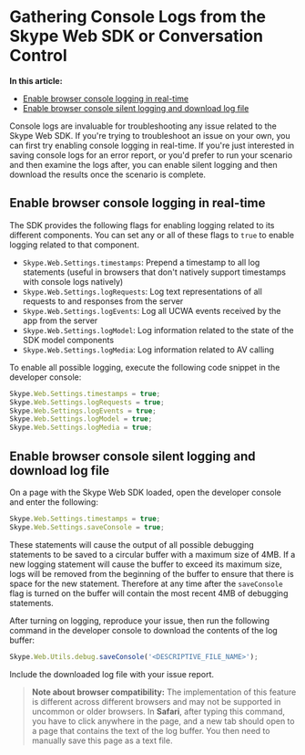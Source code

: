# Gathering Console Logs from the Skype Web SDK or Conversation Control

**In this article:**

- [Enable browser console logging in real-time](#real-time)
- [Enable browser console silent logging and download log file](#save-console)

Console logs are invaluable for troubleshooting any issue related to the Skype Web SDK. If you're trying to troubleshoot an issue on your own, you can first try enabling console logging in real-time. If you're just interested in saving console logs for an error report, or you'd prefer to run your scenario and then examine the logs after, you can enable silent logging and then download the results once the scenario is complete. 

<a href="real-time"></a>
## Enable browser console logging in real-time

The SDK provides the following flags for enabling logging related to its different components. You can set any or all of these flags to `true` to enable logging related to that component.

- `Skype.Web.Settings.timestamps`: Prepend a timestamp to all log statements (useful in browsers that don't natively support timestamps with console logs natively)
- `Skype.Web.Settings.logRequests`: Log text representations of all requests to and responses from the server
- `Skype.Web.Settings.logEvents`: Log all UCWA events received by the app from the server
- `Skype.Web.Settings.logModel`: Log information related to the state of the SDK model components
- `Skype.Web.Settings.logMedia`: Log information related to AV calling

To enable all possible logging, execute the following code snippet in the developer console:

``` js
Skype.Web.Settings.timestamps = true;
Skype.Web.Settings.logRequests = true;
Skype.Web.Settings.logEvents = true;
Skype.Web.Settings.logModel = true;
Skype.Web.Settings.logMedia = true;
```

<a href="save-console"></a>
## Enable browser console silent logging and download log file

On a page with the Skype Web SDK loaded, open the developer console and enter the following: 

``` js
Skype.Web.Settings.timestamps = true;
Skype.Web.Settings.saveConsole = true;
```

These statements will cause the output of all possible debugging statements to be saved to a circular buffer with a maximum size of 4MB. If a new logging statement will cause the buffer to exceed its maximum size, logs will be removed from the beginning of the buffer to ensure that there is space for the new statement. Therefore at any time after the `saveConsole` flag is turned on the buffer will contain the most recent 4MB of debugging statements.

After turning on logging, reproduce your issue, then run the following command in the developer console to download the contents of the log buffer:

``` js
Skype.Web.Utils.debug.saveConsole('<DESCRIPTIVE_FILE_NAME>');
```

Include the downloaded log file with your issue report.

>**Note about browser compatibility:** The implementation of this feature is different across different browsers and may not be supported in uncommon or older browsers. In **Safari**, after typing this command, you have to click anywhere in the page, and a new tab should open to a page that contains the text of the log buffer. You then need to manually save this page as a text file.

